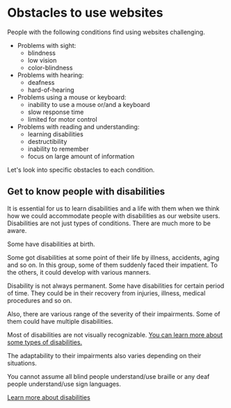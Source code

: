 # Obstacles to use websites

People with the following conditions find using websites challenging.

* Problems with sight:
  * blindness
  * low vision 
  * color-blindness
* Problems with hearing: 
  * deafness
  * hard-of-hearing
* Problems using a mouse or keyboard:
  * inability to use a mouse or/and a keyboard
  * slow response time
  * limited for motor control
* Problems with reading and understanding: 
  * learning disabilities
  * destructibility
  * inability to remember
  * focus on large amount of information

Let's look into specific obstacles to each condition.

## Get to know people with disabilities

It is essential for us to learn disabilities and a life with them when we think how we could accommodate people with disabilities as our website users. Disabilities are not just types of conditions. There are much more to be aware.

Some have disabilities at birth.

Some got disabilities at some point of their life by illness, accidents, aging and so on. In this group, some of them suddenly faced their impatient. To the others, it could develop with various manners.

Disability is not always permanent. Some have disabilities for certain period of time. They could be in their recovery from injuries, illness, medical procedures and so on.

Also, there are various range of the severity of their impairments. Some of them could have multiple disabilities.

Most of disabilities are not visually recognizable. [You can learn more about some types of disabilities.](https://github.com/massgov/edit-mayflower-docs/tree/2d579cba5a280af6e4bd5fd08eabde4b3e71383b/docs/guidelines/accessibility/global--disability-types.md)

The adaptability to their impairments also varies depending on their situations.

You cannot assume all blind people understand/use braille or any deaf people understand/use sign languages.

[Learn more about disabilities]()

